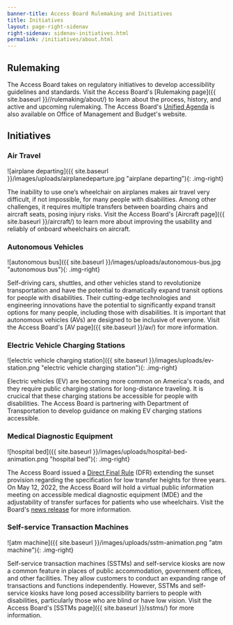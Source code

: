 ```yaml
---
banner-title: Access Board Rulemaking and Initiatives
title: Initiatives
layout: page-right-sidenav
right-sidenav: sidenav-initiatives.html
permalink: /initiatives/about.html
---
```


## Rulemaking

The Access Board takes on regulatory initiatives to develop accessibility guidelines and standards. Visit the Access Board's [Rulemaking page]({{ site.baseurl }}//rulemaking/about/) to learn about the process, history, and active and upcoming rulemaking. The Access Board's [Unified Agenda](https://www.reginfo.gov/public/do/eAgendaMain?operation=OPERATION_GET_AGENCY_RULE_LIST&currentPub=true&agencyCode=&showStage=active&agencyCd=3014&csrf_token=4477D73C38800DD64CF55ADB1768D8D45A731BE31E15AB2A267391786B5743BB6B29078DCC57BFFFD1D816392F7FE84DBA51) is also available on Office of Management and Budget's website.

## Initiatives

### Air Travel

![airplane departing]({{ site.baseurl }}/images/uploads/airplanedeparture.jpg "airplane departing"){: .img-right}

The inability to use one’s wheelchair on airplanes makes air travel very difficult, if not impossible, for many people with disabilities. Among other challenges, it requires multiple transfers between boarding chairs and aircraft seats, posing injury risks. Visit the Access Board's [Aircraft page]({{ site.baseurl }}/aircraft/) to learn more about improving the usability and reliably of onboard wheelchairs on aircraft.

### Autonomous Vehicles

![autonomous bus]({{ site.baseurl }}/images/uploads/autonomous-bus.jpg "autonomous bus"){: .img-right}

Self-driving cars, shuttles, and other vehicles stand to revolutionize transportation and have the potential to dramatically expand transit options for people with disabilities. Their cutting-edge technologies and engineering innovations have the potential to significantly expand transit options for many people, including those with disabilities. It is important that autonomous vehicles (AVs) are designed to be inclusive of everyone. Visit the Access Board's [AV page]({{ site.baseurl }}/av/) for more information.

### Electric Vehicle Charging Stations

![electric vehicle charging station]({{ site.baseurl }}/images/uploads/ev-station.png "electric vehicle charging station"){: .img-right}

Electric vehicles (EV) are becoming more common on America's roads, and they require public charging stations for long-distance traveling. It is crucical that these charging stations be accessible for people with disabilities. The Access Board is partnering with Department of Transportation to develop guidance on making EV charging stations accessible.

### Medical Diagnostic Equipment

![hospital bed]({{ site.baseurl }}/images/uploads/hospital-bed-animation.png "hospital bed"){: .img-right}

The Access Board issued a [Direct Final Rule](https://www.regulations.gov/docket/ATBCB-2022-0002) (DFR) extending the sunset provision regarding the specification for low transfer heights for three years. On May 12, 2022, the Access Board will hold a virtual public information meeting on accessible medical diagnostic equipment (MDE) and the adjustability of transfer surfaces for patients who use wheelchairs. Visit the Board's [news release](https://www.access-board.gov/news/2022/04/13/u-s-access-board-to-host-virtual-public-meeting-on-low-transfer-surface-height-for-medical-diagnostic-equipment/) for more information.

### Self-service Transaction Machines

![atm machine]({{ site.baseurl }}/images/uploads/sstm-animation.png "atm machine"){: .img-right}

Self-service transaction machines (SSTMs) and self-service kiosks are now a common feature in places of public accommodation, government offices, and other facilities. They allow customers to conduct an expanding range of transactions and functions independently. However, SSTMs and self-service kiosks have long posed accessibility barriers to people with disabilities, particularly those who are blind or have low vision. Visit the Access Board's [SSTMs page]({{ site.baseurl }}/sstms/) for more information.


